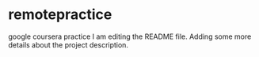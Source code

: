 # remotepractice
google coursera practice
I am editing the README file. Adding some more details about the project description.

